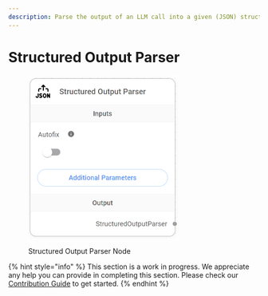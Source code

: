 ```yaml
---
description: Parse the output of an LLM call into a given (JSON) structure.
---
```


# Structured Output Parser

<figure><img src="../../../.gitbook/assets/image (127).png" alt="" width="301"><figcaption><p>Structured Output Parser Node</p></figcaption></figure>

{% hint style="info" %}
This section is a work in progress. We appreciate any help you can provide in completing this section. Please check our [Contribution Guide](../../../CONTRIBUTING.md) to get started.
{% endhint %}
